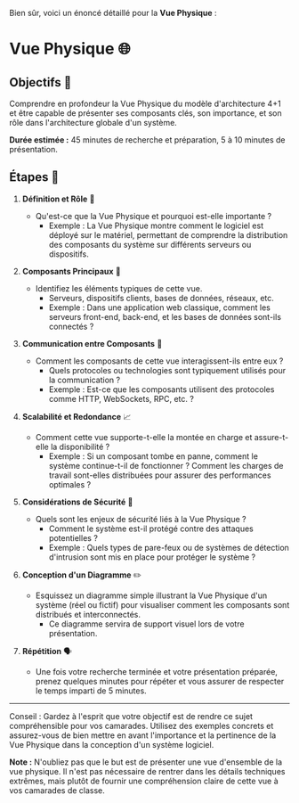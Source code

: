 Bien sûr, voici un énoncé détaillé pour la **Vue Physique** :
# Vue Physique 🌐

## Objectifs 🎯
Comprendre en profondeur la Vue Physique du modèle d'architecture 4+1 et être capable de présenter ses composants clés, son importance, et son rôle dans l'architecture globale d'un système.

**Durée estimée :** 45 minutes de recherche et préparation, 5 à 10 minutes de présentation.

## Étapes 📝

1. **Définition et Rôle** 📖
   - Qu'est-ce que la Vue Physique et pourquoi est-elle importante ?
     - Exemple : La Vue Physique montre comment le logiciel est déployé sur le matériel, permettant de comprendre la distribution des composants du système sur différents serveurs ou dispositifs.

2. **Composants Principaux** 🧩
   - Identifiez les éléments typiques de cette vue.
     - Serveurs, dispositifs clients, bases de données, réseaux, etc.
     - Exemple : Dans une application web classique, comment les serveurs front-end, back-end, et les bases de données sont-ils connectés ?

3. **Communication entre Composants** 🌉
   - Comment les composants de cette vue interagissent-ils entre eux ?
     - Quels protocoles ou technologies sont typiquement utilisés pour la communication ?
     - Exemple : Est-ce que les composants utilisent des protocoles comme HTTP, WebSockets, RPC, etc. ?

4. **Scalabilité et Redondance** 📈
   - Comment cette vue supporte-t-elle la montée en charge et assure-t-elle la disponibilité ?
     - Exemple : Si un composant tombe en panne, comment le système continue-t-il de fonctionner ? Comment les charges de travail sont-elles distribuées pour assurer des performances optimales ?

5. **Considérations de Sécurité** 🔐
   - Quels sont les enjeux de sécurité liés à la Vue Physique ?
     - Comment le système est-il protégé contre des attaques potentielles ?
     - Exemple : Quels types de pare-feux ou de systèmes de détection d'intrusion sont mis en place pour protéger le système ?

6. **Conception d'un Diagramme** ✏️
   - Esquissez un diagramme simple illustrant la Vue Physique d'un système (réel ou fictif) pour visualiser comment les composants sont distribués et interconnectés.
     - Ce diagramme servira de support visuel lors de votre présentation.

7. **Répétition** 🗣️
   - Une fois votre recherche terminée et votre présentation préparée, prenez quelques minutes pour répéter et vous assurer de respecter le temps imparti de 5 minutes.

---

Conseil : Gardez à l'esprit que votre objectif est de rendre ce sujet compréhensible pour vos camarades. Utilisez des exemples concrets et assurez-vous de bien mettre en avant l'importance et la pertinence de la Vue Physique dans la conception d'un système logiciel.

**Note :** N'oubliez pas que le but est de présenter une vue d'ensemble de la vue physique. Il n'est pas nécessaire de rentrer dans les détails techniques extrêmes, mais plutôt de fournir une compréhension claire de cette vue à vos camarades de classe.